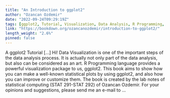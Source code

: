 ```yaml
---
title: "An Introduction to ggplot2"
author: "Ozancan Ozdemir"
date: "2022-09-24T09:29:19Z"
tags: [ggplot2, Tutorial, Visualization, Data Analysis, R Programming, Package, Statistical Computing]
link: "https://bookdown.org/ozancanozdemir/introduction-to-ggplot2/"
length_weight: "2.6%"
pinned: false
---
```


A ggplot2 Tutorial [...] Hi! Data Visualization is one of the important steps of the data analysis process. It is actually not only part of the data analysis, but also can be considered as an art. R Programming language provides a powerful visualization package to us, ggplot2. This book aims to show how you can make a well-known statistical plots by using ggplot2, and also how you can improve or customize them. The book is created by the lab notes of statistical computing (STAT 291-STAT 292) of Ozancan Ozdemir. For your opinions and suggestions, please send me an e-mail to ...
